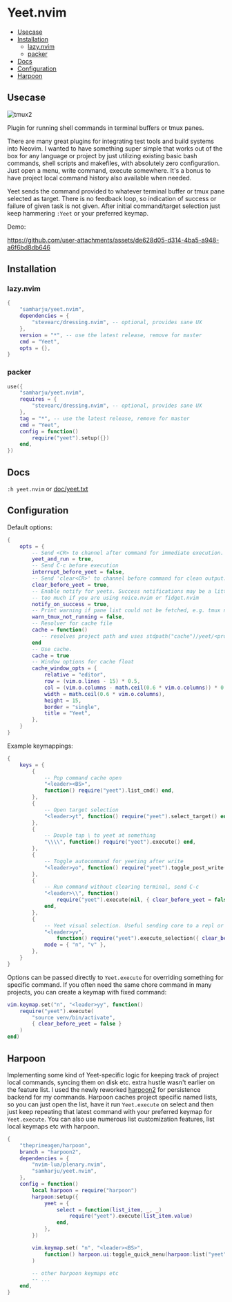 # Yeet.nvim

<!-- vim-markdown-toc GitLab -->

* [Usecase](#usecase)
* [Installation](#installation)
    * [lazy.nvim](#lazynvim)
    * [packer](#packer)
* [Docs](#docs)
* [Configuration](#configuration)
* [Harpoon](#harpoon)

<!-- vim-markdown-toc -->

## Usecase

![tmux2](https://github.com/user-attachments/assets/51e8bcf9-2e68-40f6-a88a-f5f9cde5f42f)

Plugin for running shell commands in terminal buffers or tmux panes.

There are many great plugins for integrating test tools and build systems into Neovim. I wanted to
have something super simple that works out of the box for any language or project by just utilizing
existing basic bash commands, shell scripts and makefiles, with absolutely zero configuration.
Just open a menu, write command, execute somewhere. It's a bonus to have project local command
history also available when needed.

Yeet sends the command provided to whatever terminal buffer or tmux pane selected as target. There
is no feedback loop, so indication of success or failure of given task is not given. After initial
command/target selection just keep hammering `:Yeet` or your preferred keymap.

Demo:

https://github.com/user-attachments/assets/de628d05-d314-4ba5-a948-a6f6bd8db646

## Installation

### lazy.nvim

```lua
{
    "samharju/yeet.nvim",
    dependencies = {
        "stevearc/dressing.nvim", -- optional, provides sane UX
    },
    version = "*", -- use the latest release, remove for master
    cmd = "Yeet",
    opts = {},
}
```

### packer

```lua
use({
    "samharju/yeet.nvim",
    requires = {
        "stevearc/dressing.nvim", -- optional, provides sane UX
    },
    tag = "*", -- use the latest release, remove for master
    cmd = "Yeet",
    config = function()
        require("yeet").setup({})
    end,
})
```

## Docs

`:h yeet.nvim` or [doc/yeet.txt](doc/yeet.txt)

## Configuration

Default options:

```lua
{
    opts = {
        -- Send <CR> to channel after command for immediate execution.
        yeet_and_run = true,
        -- Send C-c before execution
        interrupt_before_yeet = false,
        -- Send 'clear<CR>' to channel before command for clean output.
        clear_before_yeet = true,
        -- Enable notify for yeets. Success notifications may be a little
        -- too much if you are using noice.nvim or fidget.nvim
        notify_on_success = true,
        -- Print warning if pane list could not be fetched, e.g. tmux not running.
        warn_tmux_not_running = false,
        -- Resolver for cache file
        cache = function()
           -- resolves project path and uses stdpath("cache")/yeet/<project>, see :h yeet
        end
        -- Use cache.
        cache = true
        -- Window options for cache float
        cache_window_opts = {
            relative = "editor",
            row = (vim.o.lines - 15) * 0.5,
            col = (vim.o.columns - math.ceil(0.6 * vim.o.columns)) * 0.5,
            width = math.ceil(0.6 * vim.o.columns),
            height = 15,
            border = "single",
            title = "Yeet",
        },
    }
}
```

Example keymappings:

```lua
{
    keys = {
        {
            -- Pop command cache open
            "<leader><BS>",
            function() require("yeet").list_cmd() end,
        },
        {
            -- Open target selection
            "<leader>yt", function() require("yeet").select_target() end,
        },
        {
            -- Douple tap \ to yeet at something
            "\\\\", function() require("yeet").execute() end,
        },
        {
            -- Toggle autocommand for yeeting after write
            "<leader>yo", function() require("yeet").toggle_post_write() end,
        },
        {
            -- Run command without clearing terminal, send C-c
            "<leader>\\", function()
                require("yeet").execute(nil, { clear_before_yeet = false, interrupt_before_yeet = true })
            end,
        },
        {
            -- Yeet visual selection. Useful sending core to a repl or running multiple commands.
            "<leader>yv",
                function() require("yeet").execute_selection({ clear_before_yeet = false }) end,
            mode = { "n", "v" },
        },
    }
}

```

Options can be passed directly to `Yeet.execute` for overriding something for specific command.
If you often need the same chore command in many projects, you can create a keymap with fixed
command:

```lua
vim.keymap.set("n", "<leader>yy", function()
    require("yeet").execute(
        "source venv/bin/activate",
        { clear_before_yeet = false }
    )
end)
```

## Harpoon

Implementing some kind of Yeet-specific logic for keeping track of project local commands, syncing
them on disk etc. extra hustle wasn't earlier on the feature list. I used the newly reworked
[harpoon2](https://github.com/ThePrimeagen/harpoon) for persistence backend for my commands. Harpoon
caches project specific named lists, so you can just open the list, have it run `Yeet.execute` on
select and then just keep repeating that latest command with your preferred keymap for
`Yeet.execute`. You can also use numerous list customization features, list local keymaps etc with
harpoon.

```lua
{
    "theprimeagen/harpoon",
    branch = "harpoon2",
    dependencies = {
        "nvim-lua/plenary.nvim",
        "samharju/yeet.nvim",
    },
    config = function()
        local harpoon = require("harpoon")
        harpoon:setup({
            yeet = {
                select = function(list_item, _, _)
                    require("yeet").execute(list_item.value)
                end,
            },
        })

        vim.keymap.set( "n", "<leader><BS>",
            function() harpoon.ui:toggle_quick_menu(harpoon:list("yeet")) end
        )

        -- other harpoon keymaps etc
        -- ...
    end,
}

```
